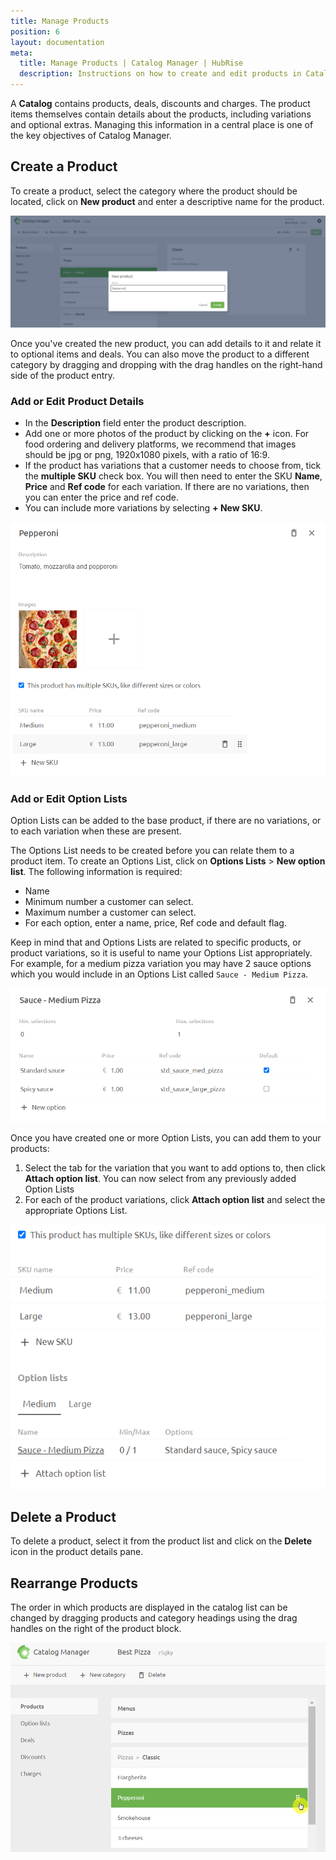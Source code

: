 ```yaml
---
title: Manage Products
position: 6
layout: documentation
meta:
  title: Manage Products | Catalog Manager | HubRise
  description: Instructions on how to create and edit products in Catalog Manager. Synchronise catalogs between your EPOS and your apps.
---
```


A **Catalog** contains products, deals, discounts and charges.  The product items themselves contain details about the products, including variations and optional extras.  Managing this information in a central place is one of the key objectives of Catalog Manager.

## Create a Product

To create a product, select the category where the product should be located, click on **New product** and enter a descriptive name for the product.

![Catalog Manager Create New Product](../images/009-en-create-new-product.png)

Once you've created the new product, you can add details to it and relate it to optional items and deals.  You can also move the product to a different category by dragging and dropping with the drag handles on the right-hand side of the product entry.

### Add or Edit Product Details

- In the **Description** field enter the product description.
- Add one or more photos of the product by clicking on the **+** icon.  For food ordering and delivery platforms, we recommend that images should be jpg or png, 1920x1080 pixels, with a ratio of 16:9.
- If the product has variations that a customer needs to choose from, tick the **multiple SKU** check box.  You will then need to enter the SKU **Name**, **Price** and **Ref code** for each variation.  If there are no variations, then you can enter the price and ref code.
- You can include more variations by selecting **+ New SKU**.

![Catalog Manager Add Product Details](../images/010-en-new-product-details.png)

### Add or Edit Option Lists

Option Lists can be added to the base product, if there are no variations, or to each variation when these are present. 

The Options List needs to be created before you can relate them to a product item. To create an Options List, click on **Options Lists** > **New option list**.  The following information is required:

- Name
- Minimum number a customer can select.
- Maximum number a customer can select.
- For each option, enter a name, price, Ref code and default flag.

Keep in mind that and Options Lists are related to specific products, or product variations, so it is useful to name your Options List appropriately.  For example, for a medium pizza variation you may have 2 sauce options which you would include in an Options List called `Sauce - Medium Pizza`.

![Catalog Manager Options List details](../images/004-en-option-list-details.png)

Once you have created one or more Option Lists, you can add them to your products:

1. Select the tab for the variation that you want to add options to, then click **Attach option list**.  You can now select from any previously added Option Lists
2. For each of the product variations, click **Attach option list** and select the appropriate Options List.

![Catalog Manager Add Options List](../images/011-en-product-option-list-tabs.png)

## Delete a Product

To delete a product, select it from the product list and click on the **Delete** icon in the product details pane.

## Rearrange Products

The order in which products are displayed in the catalog list can be changed by dragging products and category headings using the drag handles on the right of the product block.

![Catalog Manager Rearrange Products](../images/013-en-move-product.png)